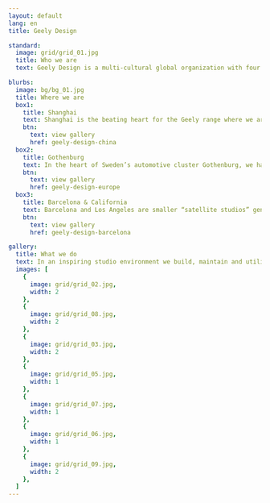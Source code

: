 ```yaml
---
layout: default
lang: en
title: Geely Design

standard:
  image: grid/grid_01.jpg
  title: Who we are
  text: Geely Design is a multi-cultural global organization with four well-equipped studios in Shanghai, Gothenburg, Barcelona and Los Angeles, with total staff of approximately 500. These design studios, with top class design teams and the latest tools in design development, are responsible for the creation of a unique design language for each of Geely's brands; Geely, LYNK & CO and London Taxi.

blurbs:
  image: bg/bg_01.jpg
  title: Where we are
  box1:
    title: Shanghai
    text: Shanghai is the beating heart for the Geely range where we are tapping into China’s 5,000 years of the visual arts to give our products a unique flavor in their detailing. Our team has established a studio and built a coherent brand identity at the same time as launching multiple products.
    btn:
      text: view gallery
      href: geely-design-china
  box2:
    title: Gothenburg
    text: In the heart of Sweden’s automotive cluster Gothenburg, we have concentrated all our efforts in the creation of the new brand in the Geely family, LYNK & CO, and all of its coming products. LYNK & CO has made its mark by sophisticated design and an appreciation of the connected world we live in.  
    btn:
      text: view gallery
      href: geely-design-europe
  box3:
    title: Barcelona & California
    text: Barcelona and Los Angeles are smaller “satellite studios” generating ideas for both our brands in two of the world’s most creative locations. The Barcelona team has also been responsible for designing the next London taxi, the TX5, giving an automotive icon a fresh yet different look.
    btn:
      text: view gallery
      href: geely-design-barcelona

gallery:
  title: What we do
  text: In an inspiring studio environment we build, maintain and utilize a top-class design team – based on synergetic collaboration. With best in class processes and tools we challenge preconceptions and deliver design of premium brand offer to our customers.
  images: [
    {
      image: grid/grid_02.jpg,
      width: 2
    },
    {
      image: grid/grid_08.jpg,
      width: 2
    },
    {
      image: grid/grid_03.jpg,
      width: 2
    },
    {
      image: grid/grid_05.jpg,
      width: 1
    },
    {
      image: grid/grid_07.jpg,
      width: 1
    },
    {
      image: grid/grid_06.jpg,
      width: 1
    },
    {
      image: grid/grid_09.jpg,
      width: 2
    },
  ]
---
```

